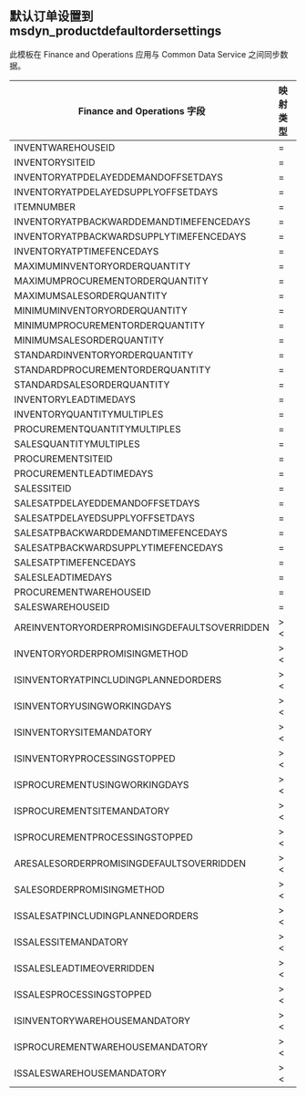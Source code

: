 ## <a name="default-order-settings-to-msdyn_productdefaultordersettings"></a>默认订单设置到 msdyn_productdefaultordersettings

此模板在 Finance and Operations 应用与 Common Data Service 之间同步数据。

Finance and Operations 字段 | 映射类型 | 其他 Dynamics 365 字段 | 默认值
---|---|---|---
INVENTWAREHOUSEID | = | msdyn_inventorywarehouse.msdyn_warehouseidentifier | 
INVENTORYSITEID | = | msdyn_inventorysite.msdyn_siteid | 
INVENTORYATPDELAYEDDEMANDOFFSETDAYS | = | msdyn_inventoryatpdelayeddemandoffsetdays | 
INVENTORYATPDELAYEDSUPPLYOFFSETDAYS | = | msdyn_inventoryatpdelayedsupplyoffsetdays | 
ITEMNUMBER | = | msdyn_itemnumber.msdyn_itemnumber | 
INVENTORYATPBACKWARDDEMANDTIMEFENCEDAYS | = | msdyn_inventoryatpbackwarddemandtimefencedays | 
INVENTORYATPBACKWARDSUPPLYTIMEFENCEDAYS | = | msdyn_inventoryatpbackwardsupplytimefencedays | 
INVENTORYATPTIMEFENCEDAYS | = | msdyn_inventoryatptimefencedays | 
MAXIMUMINVENTORYORDERQUANTITY | = | msdyn_maximuminventoryorderquantity | 
MAXIMUMPROCUREMENTORDERQUANTITY | = | msdyn_maximumprocurementorderquantity | 
MAXIMUMSALESORDERQUANTITY | = | msdyn_maximumsalesorderquantity | 
MINIMUMINVENTORYORDERQUANTITY | = | msdyn_minimuminventoryorderquantity | 
MINIMUMPROCUREMENTORDERQUANTITY | = | msdyn_minimumprocurementorderquantity | 
MINIMUMSALESORDERQUANTITY | = | msdyn_minimumsalesorderquantity | 
STANDARDINVENTORYORDERQUANTITY | = | msdyn_standardinventoryorderquantity | 
STANDARDPROCUREMENTORDERQUANTITY | = | msdyn_standardprocurementorderquantity | 
STANDARDSALESORDERQUANTITY | = | msdyn_standardsalesorderquantity | 
INVENTORYLEADTIMEDAYS | = | msdyn_inventoryleadtimedays | 
INVENTORYQUANTITYMULTIPLES | = | msdyn_inventoryquantitymultiples | 
PROCUREMENTQUANTITYMULTIPLES | = | msdyn_procurementquantitymultiples | 
SALESQUANTITYMULTIPLES | = | msdyn_salesquantitymultiples | 
PROCUREMENTSITEID | = | msdyn_procurementsite.msdyn_siteid | 
PROCUREMENTLEADTIMEDAYS | = | msdyn_procurementleadtimedays | 
SALESSITEID | = | msdyn_salessite.msdyn_siteid | 
SALESATPDELAYEDDEMANDOFFSETDAYS | = | msdyn_salesatpdelayeddemandoffsetdays | 
SALESATPDELAYEDSUPPLYOFFSETDAYS | = | msdyn_salesatpdelayedsupplyoffsetdays | 
SALESATPBACKWARDDEMANDTIMEFENCEDAYS | = | msdyn_salesatpbackwarddemandtimefencedays | 
SALESATPBACKWARDSUPPLYTIMEFENCEDAYS | = | msdyn_salesatpbackwardsupplytimefencedays | 
SALESATPTIMEFENCEDAYS | = | msdyn_salesatptimefencedays | 
SALESLEADTIMEDAYS | = | msdyn_salesleadtimedays | 
PROCUREMENTWAREHOUSEID | = | msdyn_procurementwarehouse.msdyn_warehouseidentifier | 
SALESWAREHOUSEID | = | msdyn_saleswarehouse.msdyn_warehouseidentifier | 
AREINVENTORYORDERPROMISINGDEFAULTSOVERRIDDEN | >< | msdyn_areinventoryorderdefaultsoverridden | 
INVENTORYORDERPROMISINGMETHOD | >< | msdyn_inventoryorderpromisingmethod | 
ISINVENTORYATPINCLUDINGPLANNEDORDERS | >< | msdyn_isinventoryatpincludingplannedorders | 
ISINVENTORYUSINGWORKINGDAYS | >< | msdyn_isinventoryusingworkingdays | 
ISINVENTORYSITEMANDATORY | >< | msdyn_isinventorysitemandatory | 
ISINVENTORYPROCESSINGSTOPPED | >< | msdyn_isinventoryprocessingstopped | 
ISPROCUREMENTUSINGWORKINGDAYS | >< | msdyn_isprocurementusingworkingdays | 
ISPROCUREMENTSITEMANDATORY | >< | msdyn_isprocurementsitemandatory | 
ISPROCUREMENTPROCESSINGSTOPPED | >< | msdyn_isprocurementprocessingstopped | 
ARESALESORDERPROMISINGDEFAULTSOVERRIDDEN | >< | msdyn_aresalesorderdefaultsoverridden | 
SALESORDERPROMISINGMETHOD | >< | msdyn_salesorderpromisingmethod | 
ISSALESATPINCLUDINGPLANNEDORDERS | >< | msdyn_issalesatpincludingplannedorders | 
ISSALESSITEMANDATORY | >< | msdyn_issalessitemandatory | 
ISSALESLEADTIMEOVERRIDDEN | >< | msdyn_issalesleadtimeoverridden | 
ISSALESPROCESSINGSTOPPED | >< | msdyn_issalesprocessingstopped | 
ISINVENTORYWAREHOUSEMANDATORY | >< | msdyn_isinventorywarehousemandatory | 
ISPROCUREMENTWAREHOUSEMANDATORY | >< | msdyn_isprocurementwarehousemandatory | 
ISSALESWAREHOUSEMANDATORY | >< | msdyn_issaleswarehousemandatory | 

